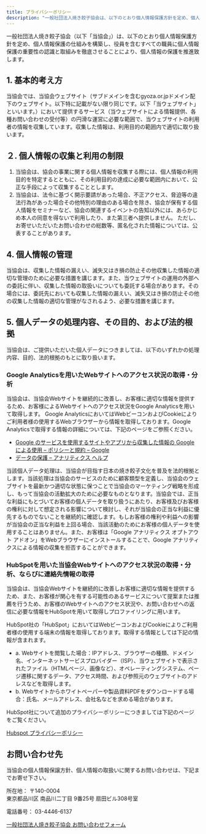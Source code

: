 ```yaml
---
title: プライバシーポリシー
description: "一般社団法人焼き餃子協会は、以下のとおり個人情報保護方針を定め、個人情報保護の仕組みを構築し、役員を含むすべての職員に個人情報保護の重要性の認識と取組みを徹底させることにより、個人情報の保護を推進致します。"
---
```

一般社団法人焼き餃子協会（以下「当協会」）は、以下のとおり個人情報保護方針を定め、個人情報保護の仕組みを構築し、役員を含むすべての職員に個人情報保護の重要性の認識と取組みを徹底させることにより、個人情報の保護を推進致します。

## 1. 基本的考え方

当協会では、当協会ウェブサイト（サブドメインを含むgyoza.or.jpドメイン配下のウェブサイト。以下特に記載がない限り同じです。以下「当ウェブサイト」といいます。）において提供するサービス（当ウェブサイトによる情報提供、各種お問い合わせの受付等）の円滑な運営に必要な範囲で、当ウェブサイトの利用者の情報を収集しています。収集した情報は、利用目的の範囲内で適切に取り扱います。

## ２. 個人情報の収集と利用の制限

1. 当協会は、協会の事業に関する個人情報を収集する際には、個人情報の利用目的を特定するとともに、その利用目的の達成に必要な範囲内において、公正な手段によって収集することとします。
2. 当協会は、法令に基づく開示要請があった場合、不正アクセス、脅迫等の違法行為があった場合その他特別の理由のある場合を除き、協会が保有する個人情報をセミナーなど、協会の関連するイベントの告知以外には、あらかじめ本人の同意を得ないで利用したり、また第三者へ提供しません。
ただし、お寄せいただいたお問い合わせの総数等、匿名化された情報については、公表することがあります。

## 4. 個人情報の管理

当協会は、収集した情報の漏えい、滅失又はき損の防止その他収集した情報の適切な管理のために必要な措置を講じます。また、当ウェブサイトの運用の外部への委託に伴い、収集した情報の取扱いについても委託する場合があります。その場合には、委託先においても収集した情報の漏えい、滅失又はき損の防止その他の収集した情報の適切な管理がなされるよう、必要な措置を講じます。

## 5. 個⼈データの処理内容、その⽬的、および法的根拠

当協会は、ご提供いただいた個⼈データにつきましては、以下のいずれかの処理内容、⽬的、法的根拠のもとに取り扱います。

### Google Analyticsを⽤いたWebサイトへのアクセス状況の取得・分析

当協会は、当協会Webサイトを継続的に改善し、お客様に適切な情報を提供するため、お客様によるWebサイトへのアクセス状況をGoogle Analyticsを⽤いて取得します。 Google AnalyticsにおいてはWebビーコンおよびCookieによりご利⽤者様の使⽤するWebブラウザーから情報を取得しております。Google Analyticsで取得する情報の詳細については、下記のページをご参照ください。

- [Google のサービスを使用するサイトやアプリから収集した情報の Google による使用 – ポリシーと規約 – Google](https://policies.google.com/technologies/partner-sites?hl=ja)
- [データの保護 – アナリティクス ヘルプ](https://support.google.com/analytics/answer/6004245?hl=ja)

当該個⼈データ処理は、当協会が目指す日本の焼き餃子文化を普及を法的根拠とします。当該処理は当協会のサービスのために顧客類型を定義し、当協会のウェブサイトを最新かつ適切な状態に保つことで当協会のマーケティング戦略を形成し、もって当協会の活動拡大のために必要なものとなります。当協会では、正当な利益にもとづいてお客様の個⼈データを取り扱うにあたり、お客様及びお客様の権利に対して想定される影響について検討し、それが当協会の正当な利益に優先するものでないことを継続的に確認します。もしお客様の権利や利益への影響が当協会の正当な利益を上回る場合、当該活動のためにお客様の個⼈データを使⽤することはありません。また、お客様は「Google アナリティクス オプトアウト アドオン」をWebブラウザーにインストールすることで、Google アナリティクスによる情報の収集を拒否することができます。

### HubSpotを⽤いた当協会Webサイトへのアクセス状況の取得・分析、ならびに連絡先情報の取得

当協会は、当協会Webサイトを継続的に改善しお客様に適切な情報を提供するため、また、お客様が関⼼を有する可能性のあるサービスについて提案または推薦を⾏うため、お客様のWebサイトへのアクセス状況や、お問い合わせへの返信に必要な情報をHubSpotを⽤いて取得しプロファイリングに⽤います。

HubSpot社の「HubSpot」においてはWebビーコンおよびCookieによりご利⽤者様の使⽤する端末の情報を取得しております。取得する情報としては下記の情報が含まれます。

- a. Webサイトを閲覧した場合：IPアドレス、ブラウザーの種類、ドメイン名、インターネットサービスプロバイダー（ISP）、当ウェブサイトで表⽰されたファイル（HTMLページ、画像など）、オペレーティングシステム、ページ遷移に関するデータ、アクセス時間、および参照元のウェブサイトのアドレスなどを取得します。
- b. Webサイトからホワイトペーパーや製品資料PDFをダウンロードする場合：⽒名、メールアドレス、会社名などを求める場合があります。

HubSpot社について追加のプライバシーポリシーにつきましては下記のページをご覧ください。

[Hubspot プライバシーポリシー](https://legal.hubspot.com/jp/privacy-policy)

## お問い合わせ先

当協会の個人情報保譲方針、個人情報の取扱いに関するお問い合わせは、下記までお寄せ下さい。

所在地： 〒140-0004  
東京都品川区 南品川二丁目 9番25号 扇田ビル308号室

電話番号： 03-4446-6137

[一般社団法人焼き餃子協会 お問い合わせフォーム](https://share.hsforms.com/1gPwfyg1lRKePmkYJrluR2gd8bov "お問い合わせフォーム")
